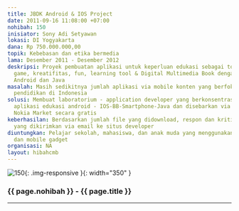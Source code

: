 ```yaml
---
title: JBDK Android & IOS Project
date: 2011-09-16 11:08:00 +07:00
nohibah: 150
inisiator: Sony Adi Setyawan
lokasi: DI Yogyakarta
dana: Rp 750.000.000,00
topik: Kebebasan dan etika bermedia
lama: Desember 2011 - Desember 2012
deskripsi: Proyek pembuatan aplikasi untuk keperluan edukasi sebagai tools presentasi,
  game, kreatifitas, fun, learning tool & Digital Multimedia Book dengan basis Apple,
  Android dan Java
masalah: Masih sedikitnya jumlah aplikasi via mobile konten yang berfokus pada masalah
  pendidikan di Indonesia
solusi: Membuat laboratorium - application developer yang berkonsentrasi pada produksi
  aplikasi edukasi android - IOS-BB-Smartphone-Java dan disebarkan via android-Ios-OVI
  Nokia Market secara gratis
keberhasilan: Berdasarkan jumlah file yang didownload, respon dan kritik, serta pendapat
  yang dikirimkan via email ke situs developer
diuntungkan: Pelajar sekolah, mahasiswa, dan anak muda yang menggunakan social media
  dan mobile gadget
organisasi: NA
layout: hibahcmb
---
```


![150](/static/img/hibahcmb/150.png){: .img-responsive }{: width="350" }

### {{ page.nohibah }} - {{ page.title }}

---
